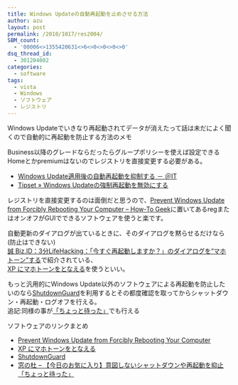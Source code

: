 ```yaml
---
title: Windows Updateの自動再起動を止めさせる方法
author: azu
layout: post
permalink: /2010/1017/res2004/
SBM_count:
  - '00006<>1355420631<>6<>0<>0<>0<>0'
dsq_thread_id:
  - 301204002
categories:
  - software
tags:
  - vista
  - Windows
  - ソフトウェア
  - レジストリ
---
```

Windows Updateでいきなり再起動されてデータが消えたって話は未だによく聞くので自動的に再起動を防止する方法のメモ

Business以降のグレードならだったらグループポリシーを使えば設定できる  
Homeとかpremiumはないのでレジストリを直接変更する必要がある。

*   [Windows Update適用後の自動再起動を抑制する － ＠IT][1]
*   [Tipset » Windows Updateの強制再起動を無効にする][2]

レジストリを直接変更するのは面倒だと思うので、[Prevent Windows Update from Forcibly Rebooting Your Computer &#8211; How-To Geek][3]に置いてあるregまたはオンオフがGUIでできるソフトウェアを使うと楽です。

自動更新のダイアログが出ているときに、そのダイアログを黙らせるだけなら(防止はできない)  
[誠 Biz.ID：3分LifeHacking：「今すぐ再起動しますか？」のダイアログを“マホトーン”する][4]で紹介されている、  
[XP にマホトーンをとなえる][5]を使うといい。

もっと汎用的にWindows Update以外のソフトウェアによる再起動を防止したいのなら[ShutdownGuard][6]を利用するとその都度確認を取ってからシャットダウン・再起動・ログオフを行える。  
追記:同様の事が[「ちょっと待った」][7]でも行える[][8]

ソフトウェアのリンクまとめ

*   [Prevent Windows Update from Forcibly Rebooting Your Computer][3]
*   [XP にマホトーンをとなえる][5]
*   [ShutdownGuard][6]
*   [窓の杜 &#8211; 【今日のお気に入り】意図しないシャットダウンや再起動を抑止「ちょっと待った」][7]

&nbsp;

 [1]: http://www.atmarkit.co.jp/fwin2k/win2ktips/1288wunorestart/wunorestart.html
 [2]: http://hasumi.info/%7Eh2/2008/07/01/windows-update%E3%81%AE%E5%BC%B7%E5%88%B6%E5%86%8D%E8%B5%B7%E5%8B%95%E3%82%92%E7%84%A1%E5%8A%B9%E3%81%AB%E3%81%99%E3%82%8B/
 [3]: http://www.howtogeek.com/howto/windows-vista/prevent-windows-update-from-forcibly-rebooting-your-computer/
 [4]: http://bizmakoto.jp/bizid/articles/1003/19/news083.html
 [5]: http://hosiken.jp/dev/win/xpmahotone.html
 [6]: http://code.google.com/p/shutdownguard/
 [7]: http://www.forest.impress.co.jp/docs/serial/okiniiri/20101018_399837.html
 [8]: http://www.vector.co.jp/soft/winnt/util/se486587.html